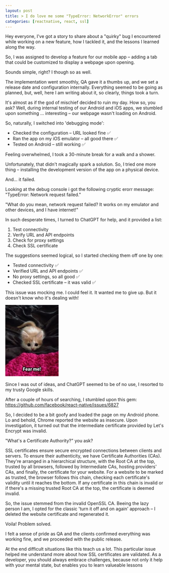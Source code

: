 ```yaml
---
layout: post
title: > I do love me some "TypeError: NetworkError" errors 
categories: [reactnative, react, ssl]
---
```


Hey everyone, I've got a story to share about a "quirky" bug I encountered while working on a new feature, how I tackled it, and the lessons I learned along the way.

So, I was assigned to develop a feature for our mobile app – adding a tab that could be customized to display a webpage upon opening. 

Sounds simple, right? I though so as well.

The implementation went smoothly, QA gave it a thumbs up, and we set a release date and configuration internally. Everything seemed to be going as planned, but, well, here I am writing about it, so clearly, things took a turn.

It's almost as if the god of mischief decided to ruin my day. How so, you ask? Well, during internal testing of our Android and iOS apps, we stumbled upon something ... interesting – our webpage wasn't loading on Android.

So, naturally, I switched into 'debugging mode':

- Checked the configuration – URL looked fine ✅
- Ran the app on my iOS emulator – all good there ✅
- Tested on Android – still working ✅

Feeling overwhelmed, I took a 30-minute break for a walk and a shower.

Unfortunately, that didn't magically spark a solution. So, I tried one more thing – installing the development version of the app on a physical device.

And... it failed.

Looking at the debug console i got the following cryptic erorr message: "TypeError: Network request failed."

"What do you mean, network request failed? It works on my emulator and other devices, and I have internet!"

In such desperate times, I turned to ChatGPT for help, and it provided a list:

1. Test connectivity
2. Verify URL and API endpoints
3. Check for proxy settings
4. Check SSL certificate

The suggestions seemed logical, so I started checking them off one by one:

- Tested connectivity ✅
- Verified URL and API endpoints ✅
- No proxy settings, so all good ✅
- Checked SSL certificate – it was valid ✅

This issue was mocking me. I could feel it. It wanted me to give up. But it doesn't know who it's dealing with!

![alt text](6ac30a77afe03112ff5518ec8000341e.jpg)

Since I was out of ideas, and ChatGPT seemed to be of no use, I resorted to my trusty Google skills.

After a couple of hours of searching, I stumbled upon this gem: https://github.com/facebook/react-native/issues/6827

So, I decided to be a bit goofy and loaded the page on my Android phone. Lo and behold, Chrome reported the website as insecure. Upon investigation, it turned out that the intermediate certificate provided by Let's Encrypt was invalid.

"What's a Certificate Authority?" you ask?

SSL certificates ensure secure encrypted connections between clients and servers. To ensure their authenticity, we have Certificate Authorities (CAs). They're arranged in a hierarchical structure, with the Root CA at the top, trusted by all browsers, followed by Intermediate CAs, hosting providers' CAs, and finally, the certificate for your website. For a website to be marked as trusted, the browser follows this chain, checking each certificate's validity until it reaches the bottom. If any certificate in this chain is invalid or if there's a missing trusted Root CA at the top, the certificate is deemed invalid.

So, the issue stemmed from the invalid OpenSSL CA. 
Beeing the lazy person I am, I opted for the classic 'turn it off and on again' approach – I deleted the website certificate and regenerated it. 

Voila! Problem solved. 

I felt a sense of pride as QA and the clients confirmed everything was working fine, and we proceeded with the public release.


At the end difficult situations like this teach us a lot. This particular issue helped me understand more about how SSL certificates are validated. As a developer, you should always embrace challenges, because not only it help with your mental state, but enables you to learn valueable lessons

